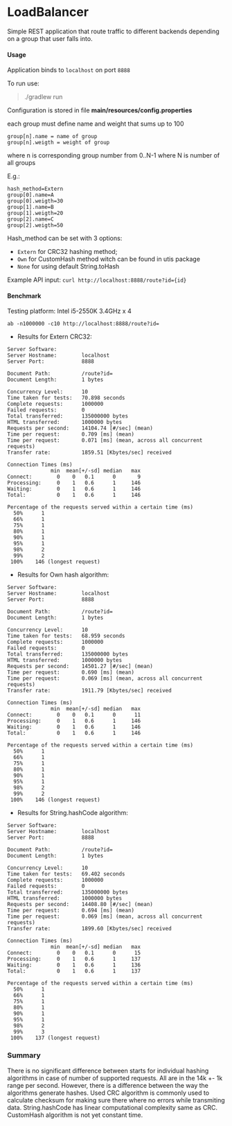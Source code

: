 # LoadBalancer
Simple REST application that route traffic to different backends depending on a group that user falls into.

#### Usage
Application binds to ``localhost`` on port ``8888``

To run use:
> 
>	 ./gradlew run
>

 
Configuration is stored in file **main/resources/config.properties** 

each group must define name and weight that sums up to 100  

```
group[n].name = name of group
group[n].weigth = weight of group
```
where n is corresponding group number from 0..N-1 where N is number of all groups

E.g.:

  ```
hash_method=Extern
group[0].name=A
group[0].weigth=30
group[1].name=B
group[1].weigth=20
group[2].name=C
group[2].weigth=50

  ```
Hash_method can be set with 3 options:
 - `Extern` for CRC32 hashing method;
 - `Own` for CustomHash method witch can be found in utis package
 - `None` for using default String.toHash
  
Example API input:
  ``` curl http://localhost:8888/route?id={id} ```

#### Benchmark

Testing platform: Intel i5-2550K 3.4GHz x 4


 `ab -n1000000 -c10 http://localhost:8888/route?id= `


- Results for Extern CRC32:
```
Server Software:        
Server Hostname:        localhost
Server Port:            8888

Document Path:          /route?id=
Document Length:        1 bytes

Concurrency Level:      10
Time taken for tests:   70.898 seconds
Complete requests:      1000000
Failed requests:        0
Total transferred:      135000000 bytes
HTML transferred:       1000000 bytes
Requests per second:    14104.74 [#/sec] (mean)
Time per request:       0.709 [ms] (mean)
Time per request:       0.071 [ms] (mean, across all concurrent requests)
Transfer rate:          1859.51 [Kbytes/sec] received

Connection Times (ms)
              min  mean[+/-sd] median   max
Connect:        0    0   0.1      0       9
Processing:     0    1   0.6      1     146
Waiting:        0    1   0.6      1     146
Total:          0    1   0.6      1     146

Percentage of the requests served within a certain time (ms)
  50%      1
  66%      1
  75%      1
  80%      1
  90%      1
  95%      1
  98%      2
  99%      2
 100%    146 (longest request)
```
  
- Results for Own hash algorithm:
  
```
Server Software:        
Server Hostname:        localhost
Server Port:            8888

Document Path:          /route?id=
Document Length:        1 bytes

Concurrency Level:      10
Time taken for tests:   68.959 seconds
Complete requests:      1000000
Failed requests:        0
Total transferred:      135000000 bytes
HTML transferred:       1000000 bytes
Requests per second:    14501.27 [#/sec] (mean)
Time per request:       0.690 [ms] (mean)
Time per request:       0.069 [ms] (mean, across all concurrent requests)
Transfer rate:          1911.79 [Kbytes/sec] received

Connection Times (ms)
              min  mean[+/-sd] median   max
Connect:        0    0   0.1      0      11
Processing:     0    1   0.6      1     146
Waiting:        0    1   0.6      1     146
Total:          0    1   0.6      1     146

Percentage of the requests served within a certain time (ms)
  50%      1
  66%      1
  75%      1
  80%      1
  90%      1
  95%      1
  98%      2
  99%      2
 100%    146 (longest request)
```

- Results for String.hashCode algorithm:

```
Server Software:        
Server Hostname:        localhost
Server Port:            8888

Document Path:          /route?id=
Document Length:        1 bytes

Concurrency Level:      10
Time taken for tests:   69.402 seconds
Complete requests:      1000000
Failed requests:        0
Total transferred:      135000000 bytes
HTML transferred:       1000000 bytes
Requests per second:    14408.80 [#/sec] (mean)
Time per request:       0.694 [ms] (mean)
Time per request:       0.069 [ms] (mean, across all concurrent requests)
Transfer rate:          1899.60 [Kbytes/sec] received

Connection Times (ms)
              min  mean[+/-sd] median   max
Connect:        0    0   0.1      0      15
Processing:     0    1   0.6      1     137
Waiting:        0    1   0.6      1     136
Total:          0    1   0.6      1     137

Percentage of the requests served within a certain time (ms)
  50%      1
  66%      1
  75%      1
  80%      1
  90%      1
  95%      1
  98%      2
  99%      3
 100%    137 (longest request)
```
 ### Summary
There is no significant difference between starts for individual hashing algorithms in case of number of supported requests. All are in the 14k +- 1k range per second. However, there is a difference between the way the algorithms generate hashes.
Used CRC algorithm is commonly used to calculate checksum for making sure there where no errors while transmiting data.
String.hashCode has linear computational complexity same as CRC.
CustomHash algorithm is not yet constant time.

